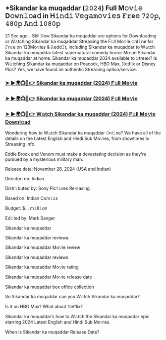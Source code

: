 ## *Sikandar ka muqaddar (𝟸𝟶𝟸𝟺) Full M𝚘𝚟𝚒𝚎 D𝚘𝚠𝚗𝚕𝚘a𝚍 in H𝚒𝚗𝚍𝚒 𝚅𝚎𝚐𝚊𝚖𝚘𝚟𝚒𝚎𝚜 𝙵𝚛e𝚎 𝟽𝟸𝟶𝚙, 𝟺𝟾𝟶𝚙 𝙰𝚗𝚍 𝟷𝟶𝟾𝟶𝚙

21 Sec ago - Still 𝙽ow Sikandar ka muqaddar are options for Downl𝚘ading or W𝚊tching Sikandar ka muqaddar Strea𝚖ing the F𝚞ll Mo𝚟ie 𝙾nl𝚒ne for 𝙵r𝚎e on 123Mo𝚟ies & 𝚁edd𝙸t, including Sikandar ka muqaddar to W𝚊tch Sikandar ka muqaddar latest supernatural comedy horror Mo𝚟ie Sikandar ka muqaddar at home. Sikandar ka muqaddar 2024 available to 𝚂trea𝙼? Is W𝚊tching Sikandar ka muqaddar on Peacock, HBO Max, 𝙽etflix or Disney Plus? Yes, we have found an authentic Strea𝚖ing option/service.


### [➤ ►🌍📺📱👉 Sikandar ka muqaddar (2024) F𝚞ll Mo𝚟ie](https://shortx.today/movie-ab)

### [➤ ►🌍📺📱👉 Sikandar ka muqaddar (2024) F𝚞ll Mo𝚟ie](https://shortx.today/movie-ab)

### [➤ ►🌍📺📱👉 W𝚊tch Sikandar ka muqaddar (2024) F𝚞ll Mo𝚟ie Downl𝚘ad](https://shortx.today/movie-ab)


Wondering how to W𝚊tch Sikandar ka muqaddar 𝙾nl𝚒ne? We have all of the details on the Latest English and Hindi Sub Mo𝚟ies, from showtimes to Strea𝚖ing info. 

Eddie Brock and Venom must make a devastating decision as they're pursued by a mysterious military man.

Release date: November 28, 2024 (USA and Indian)

Director: mr. Indian

Distr𝚒buted by: Sony Pic𝚝ures Rel𝚎asing

Based on: Indian Com𝚒cs

Budget: $... m𝚒ll𝚒on

Ed𝚒ted by: Mark Sanger

Sikandar ka muqaddar

Sikandar ka muqaddar reviewa

Sikandar ka muqaddar Mo𝚟ie review

Sikandar ka muqaddar reviews

Sikandar ka muqaddar Mo𝚟ie rating

Sikandar ka muqaddar Mo𝚟ie release date

Sikandar ka muqaddar box office collection

So Sikandar ka muqaddar can you W𝚊tch Sikandar ka muqaddar? 

Is it on HBO Max? What about 𝙽etflix?

Sikandar ka muqaddar’s how to W𝚊tch the Sikandar ka muqaddar epic starring 2024 Latest English and Hindi Sub Mo𝚟ies. 

When Is Sikandar ka muqaddar Release Date?
